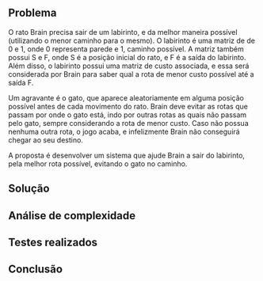 <h2>Problema</h2>
O rato Brain precisa sair de um labirinto, e da melhor maneira possível (utilizando o menor caminho para o mesmo).
O labirinto é uma matriz de de 0 e 1, onde 0 representa parede e 1, caminho possível. A matriz também possui S e F, onde S é a posição inicial do rato, e F é a saída do labirinto.
Além disso, o labirinto possui uma matriz de custo associada, e essa será considerada por Brain para saber qual a rota de menor custo possível até a saída F.

Um agravante é o gato, que aparece aleatoriamente em alguma posição possível antes de cada movimento do rato.
Brain deve evitar as rotas que passam por onde o gato está, indo por outras rotas as quais não passam pelo gato, sempre considerando a rota de menor custo.
Caso não possua nenhuma outra rota, o jogo acaba, e infelizmente Brain não conseguirá chegar ao seu destino.

A proposta é desenvolver um sistema que ajude Brain a sair do labirinto, pela melhor rota possível, evitando o gato no caminho.

<h2>Solução</h2>

<h2>Análise de complexidade</h2>

<h2>Testes realizados</h2>

<h2>Conclusão</h2>
